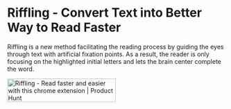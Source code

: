 # Riffling - Convert Text into Better Way to Read Faster
Riffling is a new method facilitating the reading process by guiding the eyes through text with artificial fixation points.
As a result, the reader is only focusing on the highlighted initial letters and lets the brain center complete the word.

<a href="https://www.producthunt.com/posts/riffling?utm_source=badge-featured&utm_medium=badge&utm_souce=badge-riffling" target="_blank"><img src="https://api.producthunt.com/widgets/embed-image/v1/featured.svg?post_id=349006&theme=dark" alt="Riffling - Read&#0032;faster&#0032;and&#0032;easier&#0032;with&#0032;this&#0032;chrome&#0032;extension | Product Hunt" style="width: 250px; height: 54px;" width="250" height="54" /></a>
